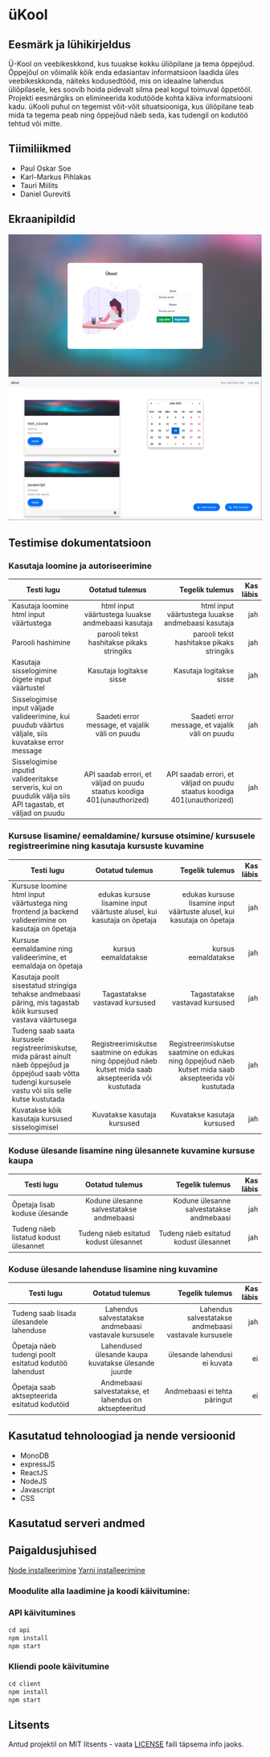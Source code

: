# üKool

## Eesmärk ja lühikirjeldus

Ü-Kool on veebikeskkond, kus tuuakse kokku üliõpilane ja tema õppejõud. Õppejõul on võimalik kõik enda edasiantav informatsioon laadida üles veebikeskkonda, näiteks kodusedtööd, mis on ideaalne lahendus üliõpilasele, kes soovib hoida pidevalt silma peal kogul toimuval õppetööl. Projekti eesmärgiks on elimineerida kodutööde kohta käiva informatsiooni kadu. üKooli puhul on tegemist võit-võit situatsiooniga, kus üliõpilane teab mida ta tegema peab ning õppejõud näeb seda, kas tudengil on kodutöö tehtud või mitte.

## Tiimiliikmed

- Paul Oskar Soe
- Karl-Markus Pihlakas
- Tauri Miilits
- Daniel Gurevitš

## Ekraanipildid

![sisselogimine](Screenshot_login.png)
![dashboard](Screenshot_dashboard.png)


## Testimise dokumentatsioon

### Kasutaja loomine ja autoriseerimine

| Testi lugu        | Ootatud tulemus          | Tegelik tulemus  | Kas läbis  |
| ------------- |:-------------:| -----:| -----:|
| Kasutaja loomine html input väärtustega      | html input väärtustega luuakse andmebaasi kasutaja | html input väärtustega luuakse andmebaasi kasutaja | jah |
| Parooli hashimine      | parooli tekst hashitakse pikaks stringiks      |   parooli tekst hashitakse pikaks stringiks | jah |
| Kasutaja sisselogimine õigete input väärtustel | Kasutaja logitakse sisse      |   Kasutaja logitakse sisse | jah | 
| Sisselogimise input väljade valideerimine, kui puudub väärtus väljale, siis kuvatakse error message | Saadeti error message, et vajalik väli on puudu      |   Saadeti error message, et vajalik väli on puudu | jah |
| Sisselogimise inputid valideeritakse serveris, kui on puudulik välja siis API tagastab, et väljad on puudu | API saadab errori, et väljad on puudu staatus koodiga 401(unauthorized)      |   API saadab errori, et väljad on puudu staatus koodiga 401(unauthorized) | jah |

### Kursuse lisamine/ eemaldamine/ kursuse otsimine/ kursusele registreerimine ning kasutaja kursuste kuvamine


| Testi lugu        | Ootatud tulemus          | Tegelik tulemus  | Kas läbis  |
| ------------- |:-------------:| -----:| -----:|
| Kursuse loomine html input väärtustega ning frontend ja backend valideerimine on kasutaja on õpetaja     | edukas kursuse lisamine input väärtuste alusel, kui kasutaja on õpetaja | edukas kursuse lisamine input väärtuste alusel, kui kasutaja on õpetaja  | jah |
| Kursuse eemaldamine ning valideerimine, et eemaldaja on õpetaja      | kursus eemaldatakse      |   kursus eemaldatakse| jah |
| Kasutaja poolt sisestatud stringiga tehakse andmebaasi päring, mis tagastab kõik kursused vastava väärtusega | Tagastatakse vastavad kursused      |  Tagastatakse vastavad kursused | jah | 
| Tudeng saab saata kursusele registreerimiskutse, mida pärast ainult näeb õppejõud ja õppejõud saab võtta tudengi kursusele vastu või siis selle kutse kustutada | Registreerimiskutse saatmine on edukas ning õppejõud näeb kutset mida saab aksepteerida või kustutada      |   Registreerimiskutse saatmine on edukas ning õppejõud näeb kutset mida saab aksepteerida või kustutada | jah |
| Kuvatakse kõik kasutaja kursused sisselogimisel | Kuvatakse kasutaja kursused      |  Kuvatakse kasutaja kursused | jah |


### Koduse ülesande lisamine ning ülesannete kuvamine kursuse kaupa 


| Testi lugu        | Ootatud tulemus          | Tegelik tulemus  | Kas läbis  |
| ------------- |:-------------:| -----:| -----:|
| Õpetaja lisab koduse ülesande      | Kodune ülesanne salvestatakse andmebaasi | Kodune ülesanne salvestatakse andmebaasi | jah |
| Tudeng näeb listatud kodust ülesannet      | Tudeng näeb esitatud kodust ülesannet      |   Tudeng näeb esitatud kodust ülesannet | jah |


### Koduse ülesande lahenduse lisamine ning kuvamine  

| Testi lugu        | Ootatud tulemus          | Tegelik tulemus  | Kas läbis  |
| ------------- |:-------------:| -----:| -----:|
| Tudeng saab lisada ülesandele lahenduse      | Lahendus salvestatakse andmebaasi vastavale kursusele | Lahendus salvestatakse andmebaasi vastavale kursusele | jah |
| Õpetaja näeb tudengi poolt esitatud kodutöö lahendust      | Lahendused ülesande kaupa kuvatakse ülesande juurde      |   ülesande lahendusi ei kuvata | ei |
| Õpetaja saab aktsepteerida esitatud kodutöid | Andmebaasi salvestatakse, et lahendus on aktsepteeritud      |  Andmebaasi ei tehta päringut | ei | 


## Kasutatud tehnoloogiad ja nende versioonid

- MonoDB
- expressJS
- ReactJS
- NodeJS
- Javascript
- CSS

## Kasutatud serveri andmed

## Paigaldusjuhised

[Node installeerimine](https://nodejs.org/en/download/)
[Yarni installeerimine](https://classic.yarnpkg.com/en/docs/install/)

### Moodulite alla laadimine ja koodi käivitumine:

### API käivitumines

```
cd api
npm install
npm start
```

### Kliendi poole käivitumine

```
cd client
npm install
npm start
```

## Litsents

Antud projektil on MIT litsents - vaata [LICENSE](LICENSE) faili täpsema info jaoks.
